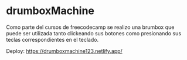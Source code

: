 # drumboxMachine

Como parte del cursos de freecodecamp se realizo una brumbox que puede ser utilizada tanto clickeando sus botones como presionando sus teclas correspondientes en el teclado.

Deploy: https://drumboxmachine123.netlify.app/
